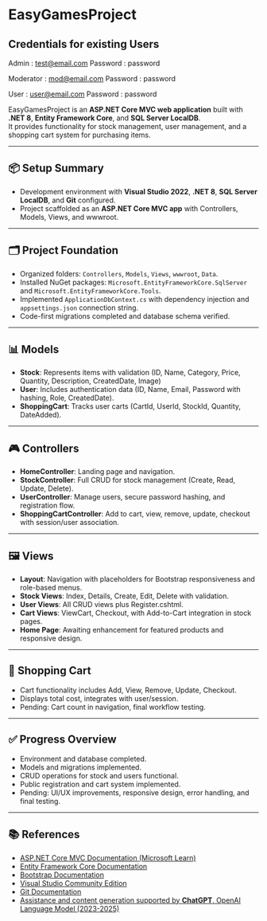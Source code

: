 ﻿# EasyGamesProject


## Credentials for existing Users
Admin : test@email.com
Password : password

Moderator : mod@email.com
Password : password

User : user@email.com
Password : password

EasyGamesProject is an **ASP.NET Core MVC web application** built with **.NET 8**, **Entity Framework Core**, and **SQL Server LocalDB**.  
It provides functionality for stock management, user management, and a shopping cart system for purchasing items.

---

## 📦 Setup Summary
- Development environment with **Visual Studio 2022**, **.NET 8**, **SQL Server LocalDB**, and **Git** configured.
- Project scaffolded as an **ASP.NET Core MVC app** with Controllers, Models, Views, and wwwroot.

---

## 🗂️ Project Foundation
- Organized folders: `Controllers`, `Models`, `Views`, `wwwroot`, `Data`.
- Installed NuGet packages: `Microsoft.EntityFrameworkCore.SqlServer` and `Microsoft.EntityFrameworkCore.Tools`.
- Implemented `ApplicationDbContext.cs` with dependency injection and `appsettings.json` connection string.
- Code-first migrations completed and database schema verified.

---

## 📊 Models
- **Stock**: Represents items with validation (ID, Name, Category, Price, Quantity, Description, CreatedDate, Image)  
- **User**: Includes authentication data (ID, Name, Email, Password with hashing, Role, CreatedDate).  
- **ShoppingCart**: Tracks user carts (CartId, UserId, StockId, Quantity, DateAdded).  

---

## 🎮 Controllers
- **HomeController**: Landing page and navigation.  
- **StockController**: Full CRUD for stock management (Create, Read, Update, Delete).  
- **UserController**: Manage users, secure password hashing, and registration flow.  
- **ShoppingCartController**: Add to cart, view, remove, update, checkout with session/user association.

---

## 🖼️ Views
- **Layout**: Navigation with placeholders for Bootstrap responsiveness and role-based menus.  
- **Stock Views**: Index, Details, Create, Edit, Delete with validation.  
- **User Views**: All CRUD views plus Register.cshtml.  
- **Cart Views**: ViewCart, Checkout, with Add-to-Cart integration in stock pages.  
- **Home Page**: Awaiting enhancement for featured products and responsive design.  

---

## 🛒 Shopping Cart
- Cart functionality includes Add, View, Remove, Update, Checkout.  
- Displays total cost, integrates with user/session.  
- Pending: Cart count in navigation, final workflow testing.  

---

## ✅ Progress Overview
- Environment and database completed.  
- Models and migrations implemented.  
- CRUD operations for stock and users functional.  
- Public registration and cart system implemented.  
- Pending: UI/UX improvements, responsive design, error handling, and final testing.  

---

## 📚 References
- [ASP.NET Core MVC Documentation (Microsoft Learn)](https://learn.microsoft.com/aspnet/core/mvc)  
- [Entity Framework Core Documentation](https://learn.microsoft.com/ef/core)  
- [Bootstrap Documentation](https://getbootstrap.com)  
- [Visual Studio Community Edition](https://visualstudio.microsoft.com/vs/community)  
- [Git Documentation](https://git-scm.com/doc)  
- [Assistance and content generation supported by **ChatGPT**, OpenAI Language Model (2023-2025)](https://chatgpt.com/)

